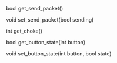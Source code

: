 bool get_send_packet()

void set_send_packet(bool sending)

int get_choke()

bool get_button_state(int button)

void set_button_state(int button, bool state)
